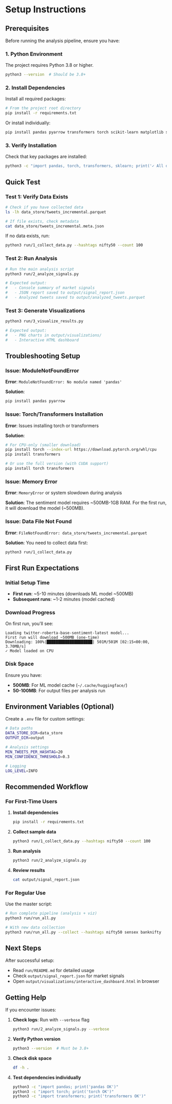 # Setup Instructions

## Prerequisites

Before running the analysis pipeline, ensure you have:

### 1. Python Environment

The project requires Python 3.8 or higher.

```bash
python3 --version  # Should be 3.8+
```

### 2. Install Dependencies

Install all required packages:

```bash
# From the project root directory
pip install -r requirements.txt
```

Or install individually:

```bash
pip install pandas pyarrow transformers torch scikit-learn matplotlib seaborn plotly
```

### 3. Verify Installation

Check that key packages are installed:

```bash
python3 -c "import pandas, torch, transformers, sklearn; print('✓ All dependencies installed')"
```

## Quick Test

### Test 1: Verify Data Exists

```bash
# Check if you have collected data
ls -lh data_store/tweets_incremental.parquet

# If file exists, check metadata
cat data_store/tweets_incremental.meta.json
```

If no data exists, run:

```bash
python3 run/1_collect_data.py --hashtags nifty50 --count 100
```

### Test 2: Run Analysis

```bash
# Run the main analysis script
python3 run/2_analyze_signals.py

# Expected output:
#   - Console summary of market signals
#   - JSON report saved to output/signal_report.json
#   - Analyzed tweets saved to output/analyzed_tweets.parquet
```

### Test 3: Generate Visualizations

```bash
python3 run/3_visualize_results.py

# Expected output:
#   - PNG charts in output/visualizations/
#   - Interactive HTML dashboard
```

## Troubleshooting Setup

### Issue: ModuleNotFoundError

**Error**: `ModuleNotFoundError: No module named 'pandas'`

**Solution**:
```bash
pip install pandas pyarrow
```

### Issue: Torch/Transformers Installation

**Error**: Issues installing torch or transformers

**Solution**:
```bash
# For CPU-only (smaller download)
pip install torch --index-url https://download.pytorch.org/whl/cpu
pip install transformers

# Or use the full version (with CUDA support)
pip install torch transformers
```

### Issue: Memory Error

**Error**: `MemoryError` or system slowdown during analysis

**Solution**: The sentiment model requires ~500MB-1GB RAM. For the first run, it will download the model (~500MB).

### Issue: Data File Not Found

**Error**: `FileNotFoundError: data_store/tweets_incremental.parquet`

**Solution**: You need to collect data first:
```bash
python3 run/1_collect_data.py
```

## First Run Expectations

### Initial Setup Time

- **First run**: ~5-10 minutes (downloads ML model ~500MB)
- **Subsequent runs**: ~1-2 minutes (model cached)

### Download Progress

On first run, you'll see:
```
Loading twitter-roberta-base-sentiment-latest model...
First run will download ~500MB (one-time)
Downloading: 100%|████████████████████| 501M/501M [02:15<00:00, 3.70MB/s]
✓ Model loaded on CPU
```

### Disk Space

Ensure you have:
- **500MB**: For ML model cache (`~/.cache/huggingface/`)
- **50-100MB**: For output files per analysis run

## Environment Variables (Optional)

Create a `.env` file for custom settings:

```bash
# Data paths
DATA_STORE_DIR=data_store
OUTPUT_DIR=output

# Analysis settings
MIN_TWEETS_PER_HASHTAG=20
MIN_CONFIDENCE_THRESHOLD=0.3

# Logging
LOG_LEVEL=INFO
```

## Recommended Workflow

### For First-Time Users

1. **Install dependencies**
   ```bash
   pip install -r requirements.txt
   ```

2. **Collect sample data**
   ```bash
   python3 run/1_collect_data.py --hashtags nifty50 --count 100
   ```

3. **Run analysis**
   ```bash
   python3 run/2_analyze_signals.py
   ```

4. **Review results**
   ```bash
   cat output/signal_report.json
   ```

### For Regular Use

Use the master script:

```bash
# Run complete pipeline (analysis + viz)
python3 run/run_all.py

# With new data collection
python3 run/run_all.py --collect --hashtags nifty50 sensex banknifty
```

## Next Steps

After successful setup:
- Read `run/README.md` for detailed usage
- Check `output/signal_report.json` for market signals
- Open `output/visualizations/interactive_dashboard.html` in browser

## Getting Help

If you encounter issues:

1. **Check logs**: Run with `--verbose` flag
   ```bash
   python3 run/2_analyze_signals.py --verbose
   ```

2. **Verify Python version**
   ```bash
   python3 --version  # Must be 3.8+
   ```

3. **Check disk space**
   ```bash
   df -h .
   ```

4. **Test dependencies individually**
   ```bash
   python3 -c "import pandas; print('pandas OK')"
   python3 -c "import torch; print('torch OK')"
   python3 -c "import transformers; print('transformers OK')"
   ```
